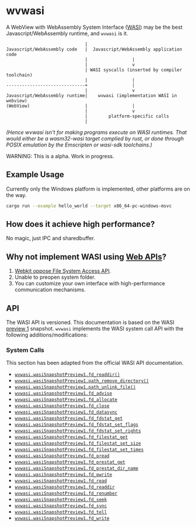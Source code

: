# wvwasi
A WebView with WebAssembly System Interface ([WASI](https://github.com/WebAssembly/WASI)) may be the best Javascript/WebAssembly runtime, and `wvwasi` is it.

                                  |
    Javascript/WebAssembly code   |  Javascript/WebAssembly application code
                                  |                 |
                                  |                 v
                                  | WASI syscalls (inserted by compiler toolchain)
                                  |                 |
    ------------------------------+                 |
                                  |                 v
    Javascript/WebAssembly runtime|    wvwasi (implementation WASI in webview)
    (WebView)                     |                 |
                                  |                 v
                                  |        platform-specific calls
                                  |

*(Hence wvwasi isn't for making programs execute on WASI runtimes.
That would either be a wasm32-wasi target complied by rust, or done
through POSIX emulation by the Emscripten or wasi-sdk toolchains.)*

WARNING: This is a alpha. Work in progress.

## Example Usage
Currently only the Windows platform is implemented, other platforms are on the way.
```bash
cargo run --example hello_world --target x86_64-pc-windows-msvc
```
## How does it achieve high performance?

No magic, just IPC and sharedbuffer.

## Why not implement WASI using [Web APIs](https://developer.mozilla.org/en-US/docs/Web/API)?

1. [Webkit oppose File System Access API](https://webkit.org/standards-positions/).
2. Unable to preopen system folder.
3. You can customize your own interface with high-performance communication mechanisms.

## API
The WASI API is versioned. This documentation is based on the WASI [preview 1][]
snapshot. `wvwasi` implements the WASI system call API with the following
additions/modifications:

### System Calls
This section has been adapted from the official WASI API documentation.

- [`wvwasi.wasiSnapshotPreview1.fd_readdir()`](https://github.com/WebAssembly/WASI/blob/main/legacy/preview1/docs.md#-fd_readdirfd-fd-buf-pointeru8-buf_len-size-cookie-dircookie---resultsize-errno)
- [`wvwasi.wasiSnapshotPreview1.path_remove_directory()`](https://github.com/WebAssembly/WASI/blob/main/legacy/preview1/docs.md#-path_remove_directoryfd-fd-path-string---result-errno)
- [`wvwasi.wasiSnapshotPreview1.path_unlink_file()`](https://github.com/WebAssembly/WASI/blob/main/legacy/preview1/docs.md#-path_unlink_filefd-fd-path-string---result-errno)
- [`wvwasi.wasiSnapshotPreview1.fd_advise`](https://github.com/WebAssembly/WASI/blob/main/legacy/preview1/docs.md#-fd_advisefd-fd-offset-filesize-len-filesize-advice-advice---result-errno)
- [`wvwasi.wasiSnapshotPreview1.fd_allocate`](https://github.com/WebAssembly/WASI/blob/main/legacy/preview1/docs.md#-fd_allocatefd-fd-offset-filesize-len-filesize---result-errno)
- [`wvwasi.wasiSnapshotPreview1.fd_close`](https://github.com/WebAssembly/WASI/blob/main/legacy/preview1/docs.md#-fd_closefd-fd---result-errno)
- [`wvwasi.wasiSnapshotPreview1.fd_datasync`](https://github.com/WebAssembly/WASI/blob/main/legacy/preview1/docs.md#-fd_datasyncfd-fd---result-errno)
- [`wvwasi.wasiSnapshotPreview1.fd_fdstat_get`](https://github.com/WebAssembly/WASI/blob/main/legacy/preview1/docs.md#-fd_fdstat_getfd-fd---resultfdstat-errno)
- [`wvwasi.wasiSnapshotPreview1.fd_fdstat_set_flags`](https://github.com/WebAssembly/WASI/blob/main/legacy/preview1/docs.md#-fd_fdstat_set_flagsfd-fd-flags-fdflags---result-errno)
- [`wvwasi.wasiSnapshotPreview1.fd_fdstat_set_rights`](https://github.com/WebAssembly/WASI/blob/main/legacy/preview1/docs.md#-fd_fdstat_set_rightsfd-fd-fs_rights_base-rights-fs_rights_inheriting-rights---result-errno)
- [`wvwasi.wasiSnapshotPreview1.fd_filestat_get`](https://github.com/WebAssembly/WASI/blob/main/legacy/preview1/docs.md#-fd_filestat_getfd-fd---resultfilestat-errno)
- [`wvwasi.wasiSnapshotPreview1.fd_filestat_set_size`](https://github.com/WebAssembly/WASI/blob/main/legacy/preview1/docs.md#-fd_filestat_set_sizefd-fd-size-filesize---result-errno)
- [`wvwasi.wasiSnapshotPreview1.fd_filestat_set_times`](https://github.com/WebAssembly/WASI/blob/main/legacy/preview1/docs.md#-fd_filestat_set_timesfd-fd-atim-timestamp-mtim-timestamp-fst_flags-fstflags---result-errno)
- [`wvwasi.wasiSnapshotPreview1.fd_pread`](https://github.com/WebAssembly/WASI/blob/main/legacy/preview1/docs.md#-fd_preadfd-fd-iovs-iovec_array-offset-filesize---resultsize-errno)
- [`wvwasi.wasiSnapshotPreview1.fd_prestat_get`](https://github.com/WebAssembly/WASI/blob/main/legacy/preview1/docs.md#-fd_prestat_getfd-fd---resultprestat-errno)
- [`wvwasi.wasiSnapshotPreview1.fd_prestat_dir_name`](https://github.com/WebAssembly/WASI/blob/main/legacy/preview1/docs.md#-fd_prestat_dir_namefd-fd-path-pointeru8-path_len-size---result-errno)
- [`wvwasi.wasiSnapshotPreview1.fd_pwrite`](https://github.com/WebAssembly/WASI/blob/main/legacy/preview1/docs.md#-fd_pwritefd-fd-iovs-ciovec_array-offset-filesize---resultsize-errno)
- [`wvwasi.wasiSnapshotPreview1.fd_read`](https://github.com/WebAssembly/WASI/blob/main/legacy/preview1/docs.md#-fd_readfd-fd-iovs-iovec_array---resultsize-errno)
- [`wvwasi.wasiSnapshotPreview1.fd_readdir`](https://github.com/WebAssembly/WASI/blob/main/legacy/preview1/docs.md#-fd_readdirfd-fd-buf-pointeru8-buf_len-size-cookie-dircookie---resultsize-errno)
- [`wvwasi.wasiSnapshotPreview1.fd_renumber`](https://github.com/WebAssembly/WASI/blob/main/legacy/preview1/docs.md#-fd_renumberfd-fd-to-fd---result-errno)
- [`wvwasi.wasiSnapshotPreview1.fd_seek`](https://github.com/WebAssembly/WASI/blob/main/legacy/preview1/docs.md#-fd_seekfd-fd-offset-filedelta-whence-whence---resultfilesize-errno)
- [`wvwasi.wasiSnapshotPreview1.fd_sync`](https://github.com/WebAssembly/WASI/blob/main/legacy/preview1/docs.md#-fd_syncfd-fd---result-errno)
- [`wvwasi.wasiSnapshotPreview1.fd_tell`](https://github.com/WebAssembly/WASI/blob/main/legacy/preview1/docs.md#-fd_tellfd-fd---resultfilesize-errno)
- [`wvwasi.wasiSnapshotPreview1.fd_write`](https://github.com/WebAssembly/WASI/blob/main/legacy/preview1/docs.md#-fd_writefd-fd-iovs-ciovec_array---resultsize-errno)

[WASI]: https://github.com/WebAssembly/WASI
[preview 1]: https://github.com/WebAssembly/WASI/blob/main/legacy/preview1/docs.md